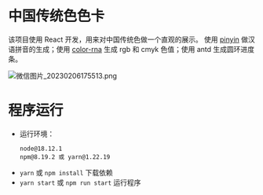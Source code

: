 # 中国传统色色卡

该项目使用 React 开发，用来对中国传统色做一个直观的展示。
使用 [pinyin](https://github.com/creeperyang/pinyin) 做汉语拼音的生成；使用 [color-rna](https://www.npmjs.com/package/color-rna) 生成 rgb 和 cmyk 色值；使用 antd 生成圆环进度条。

![微信图片_20230206175513.png](https://s2.loli.net/2023/02/06/GqDTsdOUJ5eHmK8.png)

# 程序运行
- 运行环境：
  ```
  node@18.12.1
  npm@8.19.2 或 yarn@1.22.19
  ```
- `yarn` 或 `npm install` 下载依赖
- `yarn start` 或 `npm run start` 运行程序


